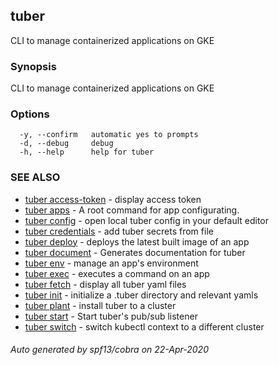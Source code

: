 ## tuber

CLI to manage containerized applications on GKE

### Synopsis

CLI to manage containerized applications on GKE

### Options

```
  -y, --confirm   automatic yes to prompts
  -d, --debug     debug
  -h, --help      help for tuber
```

### SEE ALSO

* [tuber access-token](tuber_access-token.md)	 - display access token
* [tuber apps](tuber_apps.md)	 - A root command for app configurating.
* [tuber config](tuber_config.md)	 - open local tuber config in your default editor
* [tuber credentials](tuber_credentials.md)	 - add tuber secrets from file
* [tuber deploy](tuber_deploy.md)	 - deploys the latest built image of an app
* [tuber document](tuber_document.md)	 - Generates documentation for tuber
* [tuber env](tuber_env.md)	 - manage an app's environment
* [tuber exec](tuber_exec.md)	 - executes a command on an app
* [tuber fetch](tuber_fetch.md)	 - display all tuber yaml files
* [tuber init](tuber_init.md)	 - initialize a .tuber directory and relevant yamls
* [tuber plant](tuber_plant.md)	 - install tuber to a cluster
* [tuber start](tuber_start.md)	 - Start tuber's pub/sub listener
* [tuber switch](tuber_switch.md)	 - switch kubectl context to a different cluster

###### Auto generated by spf13/cobra on 22-Apr-2020
